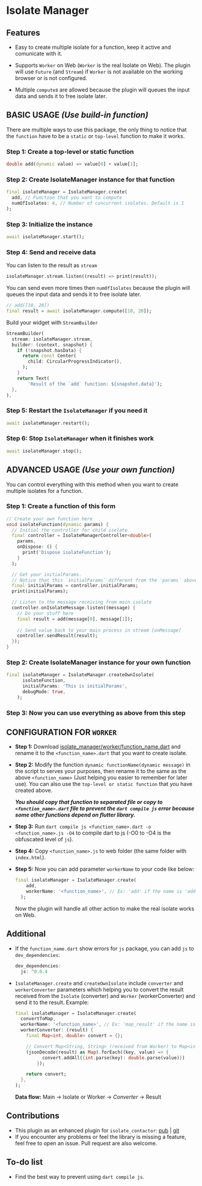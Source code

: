 # Isolate Manager

## **Features**

* Easy to create multiple isolate for a function, keep it active and comunicate with it.

* Supports `Worker` on Web (`Worker` is the real Isolate on Web). The plugin will use `Future` (and `Stream`) if `Worker` is not available on the working browser or is not configured.

* Multiple `compute`s are allowed because the plugin will queues the input data and sends it to free isolate later.

## **BASIC USAGE** *(Use build-in function)*

There are multiple ways to use this package, the only thing to notice that the `function` have to be a `static` or `top-level` function to make it works.

### **Step 1:** Create a top-level or static function

``` dart
double add(dynamic value) => value[0] + value[1];
```

### **Step 2:** Create IsolateManager instance for that function

``` dart
final isolateManager = IsolateManager.create(
  add, // Function that you want to compute
  numOfIsolates: 4, // Number of concurrent isolates. Default is 1
);
```

### **Step 3:** Initialize the instance

``` dart
await isolateManager.start();
```

### **Step 4:** Send and receive data

You can listen to the result as `stream`

``` dart
isolateManager.stream.listen((result) => print(result));
```

You can send even more times then `numOfIsolates` because the plugin will queues the input data and sends it to free isolate later.

``` dart
// add([10, 20])
final result = await isolateManager.compute([10, 20]);
```

Build your widget with `StreamBuilder`

``` dart
StreamBuilder(
  stream: isolateManager.stream,
  builder: (context, snapshot) {
    if (!snapshot.hasData) {
      return const Center(
        child: CircularProgressIndicator(),
      );
    }
    return Text(
        'Result of the `add` function: ${snapshot.data}');
  },
),
```

### **Step 5:** Restart the `IsolateManager` if you need it

``` dart
await isolateManager.restart();
```

### **Step 6:** Stop `IsolateManager` when it finishes work

``` dart
await isolateManager.stop();
```

## **ADVANCED USAGE** *(Use your own function)*

You can control everything with this method when you want to create multiple isolates for a function.

### **Step 1:** Create a function of this form

``` dart
// Create your own function here
void isolateFunction(dynamic params) {
  // Initial the controller for child isolate
  final controller = IsolateManagerController<double>(
    params, 
    onDispose: () {
      print('Dispose isolateFunction');
    }
  );

  // Get your initialParams.
  // Notice that this `initialParams` different from the `params` above.
  final initialParams = controller.initialParams;
  print(initialParams);

  // Listen to the message receiving from main isolate
  controller.onIsolateMessage.listen((message) {
    // Do your stuff here
    final result = add(message[0], message[1]);
    
    // Send value back to your main process in stream [onMessage]
    controller.sendResult(result);
  });
}
```

### **Step 2:** Create IsolateManager instance for your own function

``` dart
final isolateManager = IsolateManager.createOwnIsolate(
      isolateFunction,
      initialParams: 'This is initialParams',
      debugMode: true,
    );
```

### **Step 3:** Now you can use everything as above from this step

## CONFIGURATION FOR `WORKER`

* **Step 1:** Download [isolate_manager/worker/function_name.dart](https://raw.githubusercontent.com/vursin/isolate_manager/main/worker/function_name.dart) and rename it to the `<function_name>.dart` that you want to create isolate.
* **Step 2:** Modify the function `dynamic functionName(dynamic message)` in the script to serves your purposes, then rename it to the same as the above `<function_name>` (Just helping you easier to remember for later use). You can also use the `top-level or static function` that you have created above.

  ***You should copy that function to separated file or copy to `<function_name>.dart` file to prevent the `dart compile js` error because some other functions depend on flutter library.***

* **Step 3:** Run `dart compile js <function_name>.dart -o <function_name>.js -O4` to compile dart to js (-O0 to -O4 is the obfuscated level of `js`).
* **Step 4:** Copy `<function_name>.js` to web folder (the same folder with `index.html`).
* **Step 5:** Now you can add parameter `workerName` to your code like below:

  ``` dart
  final isolateManager = IsolateManager.create(
      add,
      workerName: '<function_name>', // Ex: 'add' if the name is 'add.js'
    );
  ```

  Now the plugin will handle all other action to make the real isolate works on Web.

## Additional

* If the `function_name.dart` show errors for `js` package, you can add `js` to `dev_dependencies`:
  
  ``` dart
  dev_dependencies:
    js: ^0.6.4
  ```

* `IsolateManager.create` and `createOwnIsolate` include `converter` and `workerConverter` parameters which helping you to convert the result received from the `Isolate` (converter) and `Worker` (workerConverter) and send it to the result. Example:

  ``` dart
  final isolateManager = IsolateManager.create(
    convertToMap,
    workerName: '<function_name>', // Ex: 'map_result' if the name is 'map_result.js'
    workerConverter: (result) {
      final Map<int, double> convert = {};

      // Convert Map<String, String> (received from Worker) to Map<int, double>
      (jsonDecode(result) as Map).forEach((key, value) => {
            convert.addAll({int.parse(key): double.parse(value)})
          });

      return convert;
    },
  );
  ```

    **Data flow:** Main -> Isolate or Worker -> *Converter* -> Result

## Contributions

* This plugin as an enhanced plugin for `isolate_contactor`: [pub](https://pub.dev/packages/isolate_contactor) | [git](https://github.com/vursin/isolate_contactor)
* If you encounter any problems or feel the library is missing a feature, feel free to open an issue. Pull request are also welcome.

## To-do list

* Find the best way to prevent using `dart compile js`.
